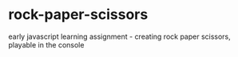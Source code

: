 # rock-paper-scissors
early javascript learning assignment - creating rock paper scissors, playable in the console
